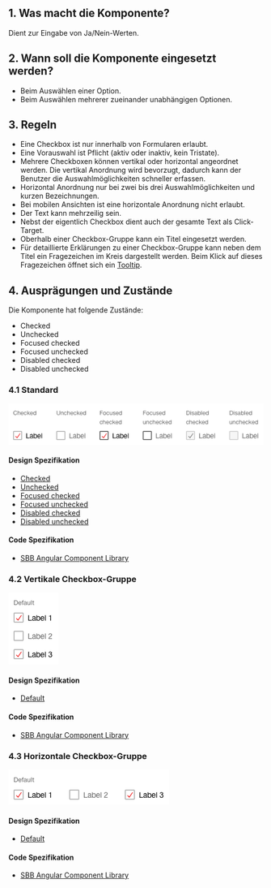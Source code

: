 ## 1. Was macht die Komponente?
Dient zur Eingabe von Ja/Nein-Werten.

## 2. Wann soll die Komponente eingesetzt werden? 
* Beim Auswählen einer Option.
* Beim Auswählen mehrerer zueinander unabhängigen Optionen.

## 3. Regeln 
* Eine Checkbox ist nur innerhalb von Formularen erlaubt.
* Eine Vorauswahl ist Pflicht (aktiv oder inaktiv, kein Tristate).
* Mehrere Checkboxen können vertikal oder horizontal angeordnet werden. Die vertikal Anordnung wird bevorzugt, dadurch kann der Benutzer die Auswahlmöglichkeiten schneller erfassen.
* Horizontal Anordnung nur bei zwei bis drei Auswahlmöglichkeiten und kurzen Bezeichnungen.
* Bei mobilen Ansichten ist eine horizontale Anordnung nicht erlaubt.
* Der Text kann mehrzeilig sein.
* Nebst der eigentlich Checkbox dient auch der gesamte Text als Click-Target.
* Oberhalb einer Checkbox-Gruppe kann ein Titel eingesetzt werden.
* Für detaillierte Erklärungen zu einer Checkbox-Gruppe kann neben dem Titel ein Fragezeichen im Kreis dargestellt werden. Beim Klick auf dieses Fragezeichen öffnet sich ein [Tooltip](https://digital.sbb.ch/de/websites/components/tooltip).

## 4. Ausprägungen und Zustände 
Die Komponente hat folgende Zustände:
* Checked
* Unchecked
* Focused checked
* Focused unchecked
* Disabled checked
* Disabled unchecked

### 4.1 Standard
![Darstellung der Komponente Checkbox in der Ausprägung Standard](https://raw.githubusercontent.com/sbb-design-systems/design-system-website-documentation/master/documentation/components/checkbox/images/checkbox_default.png 'class: image')

#### Design Spezifikation
* [Checked](https://sbb.invisionapp.com/d/main#/console/15744722/327724165/inspect)
* [Unchecked](https://sbb.invisionapp.com/d/main#/console/15744722/327724166/inspect)
* [Focused checked](https://sbb.invisionapp.com/d/main#/console/15744722/327724167/inspect)
* [Focused unchecked](https://sbb.invisionapp.com/d/main#/console/15744722/327724168/inspect)
* [Disabled checked](https://sbb.invisionapp.com/d/main#/console/15744722/327724169/inspect)
* [Disabled unchecked](https://sbb.invisionapp.com/d/main#/console/15744722/327724170/inspect)

#### Code Spezifikation
* [SBB Angular Component Library](https://sbb-angular.app.sbb.ch/latest/public/components/checkbox)

### 4.2 Vertikale Checkbox-Gruppe 
![Darstellung der Komponente Checkbox als vertikale Gruppe](https://raw.githubusercontent.com/sbb-design-systems/design-system-website-documentation/master/documentation/components/checkbox/images/checkbox_vertical.png 'class: image')

#### Design Spezifikation
* [Default](https://sbb.invisionapp.com/d/main#/console/15744722/327724171/inspect)

#### Code Spezifikation
* [SBB Angular Component Library](https://sbb-angular.app.sbb.ch/latest/public/components/checkbox)

### 4.3 Horizontale Checkbox-Gruppe
![Darstellung der Komponente Checkbox als horizontale Gruppe](https://raw.githubusercontent.com/sbb-design-systems/design-system-website-documentation/master/documentation/components/checkbox/images/checkbox_horizontal.png 'class: image')

#### Design Spezifikation
* [Default](https://sbb.invisionapp.com/d/main#/console/15744722/327724172/inspect)

#### Code Spezifikation
* [SBB Angular Component Library](https://sbb-angular.app.sbb.ch/latest/public/components/checkbox)